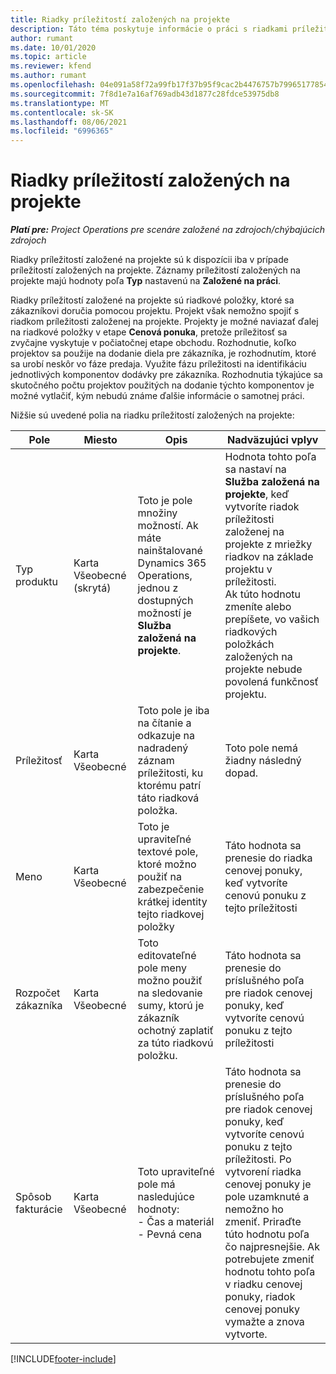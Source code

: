 ```yaml
---
title: Riadky príležitostí založených na projekte
description: Táto téma poskytuje informácie o práci s riadkami príležitostí založených na projekte.
author: rumant
ms.date: 10/01/2020
ms.topic: article
ms.reviewer: kfend
ms.author: rumant
ms.openlocfilehash: 04e091a58f72a99fb17f37b95f9cac2b4476757b79965177854423361f416d51
ms.sourcegitcommit: 7f8d1e7a16af769adb43d1877c28fdce53975db8
ms.translationtype: MT
ms.contentlocale: sk-SK
ms.lasthandoff: 08/06/2021
ms.locfileid: "6996365"
---
```

# <a name="project-based-opportunity-lines"></a>Riadky príležitostí založených na projekte

_**Platí pre:** Project Operations pre scenáre založené na zdrojoch/chýbajúcich zdrojoch_


Riadky príležitostí založené na projekte sú k dispozícii iba v prípade príležitostí založených na projekte. Záznamy príležitostí založených na projekte majú hodnoty poľa **Typ** nastavenú na **Založené na práci**.

Riadky príležitostí založené na projekte sú riadkové položky, ktoré sa zákazníkovi doručia pomocou projektu. Projekt však nemožno spojiť s riadkom príležitosti založenej na projekte. Projekty je možné naviazať ďalej na riadkové položky v etape **Cenová ponuka**, pretože príležitosť sa zvyčajne vyskytuje v počiatočnej etape obchodu. Rozhodnutie, koľko projektov sa použije na dodanie diela pre zákazníka, je rozhodnutím, ktoré sa urobí neskôr vo fáze predaja. Využite fázu príležitosti na identifikáciu jednotlivých komponentov dodávky pre zákazníka. Rozhodnutia týkajúce sa skutočného počtu projektov použitých na dodanie týchto komponentov je možné vytlačiť, kým nebudú známe ďalšie informácie o samotnej práci.

Nižšie sú uvedené polia na riadku príležitostí založených na projekte:

| **Pole** | **Miesto** | **Opis** | **Nadväzujúci vplyv** |
| --- | --- | --- | --- |
| Typ produktu | Karta Všeobecné (skrytá) | Toto je pole množiny možností. Ak máte nainštalované Dynamics 365 Operations, jednou z dostupných možností je **Služba založená na projekte**.  | Hodnota tohto poľa sa nastaví na **Služba založená na projekte**, keď vytvoríte riadok príležitosti založenej na projekte z mriežky riadkov na základe projektu v príležitosti. <br> Ak túto hodnotu zmeníte alebo prepíšete, vo vašich riadkových položkách založených na projekte nebude povolená funkčnosť projektu. |
| Príležitosť | Karta Všeobecné | Toto pole je iba na čítanie a odkazuje na nadradený záznam príležitosti, ku ktorému patrí táto riadková položka. | Toto pole nemá žiadny následný dopad. |
| Meno | Karta Všeobecné | Toto je upraviteľné textové pole, ktoré možno použiť na zabezpečenie krátkej identity tejto riadkovej položky | Táto hodnota sa prenesie do riadka cenovej ponuky, keď vytvoríte cenovú ponuku z tejto príležitosti |
| Rozpočet zákazníka | Karta Všeobecné | Toto editovateľné pole meny možno použiť na sledovanie sumy, ktorú je zákazník ochotný zaplatiť za túto riadkovú položku. | Táto hodnota sa prenesie do príslušného poľa pre riadok cenovej ponuky, keď vytvoríte cenovú ponuku z tejto príležitosti |
| Spôsob fakturácie | Karta Všeobecné | Toto upraviteľné pole má nasledujúce hodnoty:</br>- Čas a materiál</br>- Pevná cena | Táto hodnota sa prenesie do príslušného poľa pre riadok cenovej ponuky, keď vytvoríte cenovú ponuku z tejto príležitosti. Po vytvorení riadka cenovej ponuky je pole uzamknuté a nemožno ho zmeniť. Priraďte túto hodnotu poľa čo najpresnejšie. Ak potrebujete zmeniť hodnotu tohto poľa v riadku cenovej ponuky, riadok cenovej ponuky vymažte a znova vytvorte. |


[!INCLUDE[footer-include](../includes/footer-banner.md)]